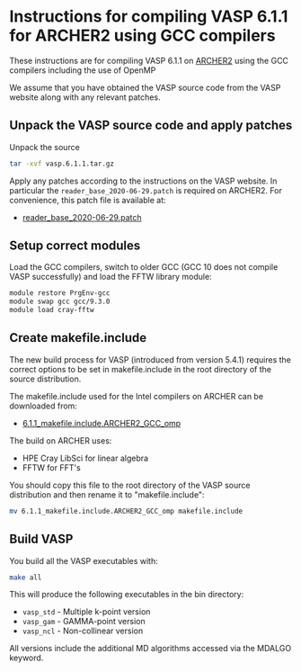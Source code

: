 Instructions for compiling VASP 6.1.1 for ARCHER2 using GCC compilers
=====================================================================

These instructions are for compiling VASP 6.1.1 on [ARCHER2](https://www.archer2.ac.uk)
using the GCC compilers including the use of OpenMP

We assume that you have obtained the VASP source code from the VASP website along
with any relevant patches.

Unpack the VASP source code and apply patches
---------------------------------------------

Unpack the source

```bash
tar -xvf vasp.6.1.1.tar.gz
```

Apply any patches according to the instructions on the VASP website. In particular
the `reader_base_2020-06-29.patch` is required on ARCHER2. For convenience, this 
patch file is available at:

   - [reader_base_2020-06-29.patch](reader_base_2020-06-29.patch)

Setup correct modules
---------------------

Load the GCC compilers, switch to older GCC (GCC 10 does not compile VASP successfully)
and load the FFTW library module:

```bash
module restore PrgEnv-gcc
module swap gcc gcc/9.3.0
module load cray-fftw
```

Create makefile.include
-----------------------

The new build process for VASP (introduced from version 5.4.1) requires the
correct options to be set in makefile.include in the root directory of the
source distribution.

The makefile.include used for the Intel compilers on ARCHER can be downloaded from:

* [6.1.1_makefile.include.ARCHER2_GCC_omp](6.1.1_makefile.include.ARCHER2_GCC_omp)

The  build on ARCHER uses:

* HPE Cray LibSci for linear algebra
* FFTW for FFT's

You should copy this file to the root directory of the VASP source distribution
and then rename it to "makefile.include":

```bash
mv 6.1.1_makefile.include.ARCHER2_GCC_omp makefile.include
```

Build VASP
----------

You build all the VASP executables with:

```bash
make all
```

This will produce the following executables in the bin directory:

* `vasp_std` - Multiple k-point version
* `vasp_gam` - GAMMA-point version
* `vasp_ncl` - Non-collinear version

All versions include the additional MD algorithms accessed via the MDALGO keyword.

